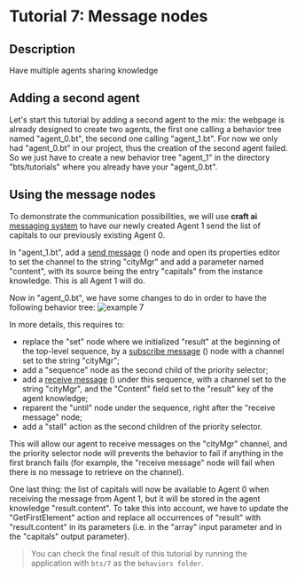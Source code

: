 # Tutorial 7: Message nodes #

## Description ##

Have multiple agents sharing knowledge

## Adding a second agent ##

Let's start this tutorial by adding a second agent to the mix: the webpage is already designed to create two agents, the first one calling a behavior tree named "agent_0.bt", the second one calling "agent_1.bt". For now we only had "agent_0.bt" in our project, thus the creation of the second agent failed. So we just have to create a new behavior tree "agent_1" in the directory "bts/tutorials" where you already have your "agent_0.bt".

## Using the message nodes ##

To demonstrate the communication possibilities, we will use **craft ai** [messaging system](http://doc.craft.ai/behaviors/messages/index.html#the-messaging-system) to have our newly created Agent 1 send the list of capitals to our previously existing Agent 0.

In "agent_1.bt", add a [send message](http://doc.craft.ai/behaviors/messages/index.html#-span-class-craft-node-send-message-span-send-message-node) (<span class="craft-node-send-message"></span>) node and open its properties editor to set the channel to the string "cityMgr" and add a parameter named "content", with its source being the entry "capitals" from the instance knowledge.
This is all Agent 1 will do.

Now in "agent_0.bt", we have some changes to do in order to have the following behavior tree: 
![example 7](https://raw.githubusercontent.com/craft-ai/tutorials/master/doc/7/example7.png)

In more details, this requires to:

* replace the "set" node where we initialized "result" at the beginning of the top-level sequence, by a [subscribe message](http://doc.craft.ai/behaviors/messages/index.html#-span-class-craft-node-send-message-span-send-message-node) (<span class="craft-node-send-message"></span>) node with a channel set to the string "cityMgr";
* add a "sequence" node as the second child of the priority selector;
* add a [receive message](http://doc.craft.ai/behaviors/messages/index.html#-span-class-craft-node-receive-message-span-receive-message-node) (<span class="craft-node-receive-message"></span>) under this sequence, with a channel set to the string "cityMgr", and the "Content" field set to the "result" key of the agent knowledge;
* reparent the "until" node under the sequence, right after the "receive message" node;
* add a "stall" action as the second children of the priority selector.

This will allow our agent to receive messages on the "cityMgr" channel, and the priority selector node will prevents the behavior to fail if anything in the first branch fails (for example, the "receive message" node will fail when there is no message to retrieve on the channel).

One last thing: the list of capitals will now be available to Agent 0 when receiving the message from Agent 1, but it will be stored in the agent knowledge "result.content". To take this into account, we have to update the "GetFirstElement" action and replace all occurrences of "result" with "result.content" in its parameters (i.e. in the "array" input parameter and in the "capitals" output parameter).

> You can check the final result of this tutorial by running the application with `bts/7` as the `behaviors folder`.
